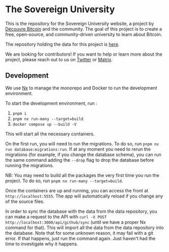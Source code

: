 # The Sovereign University

This is the repository for the Sovereign University website, a project by [Découvre Bitcoin](https://decouvrebitcoin.fr) and the community. The goal of this project is to create a free, open-source, and community-driven university to learn about Bitcoin.

The repository holding the data for this project is [here](https://github.com/DecouvreBitcoin/sovereign-university-data).

We are looking for contributors! If you want to help or learn more about the project, please reach out to us on [Twitter](https://twitter.com/louneskmt) or [Matrix](https://matrix.to/#/@louneskmt:bitcoinlightningandcamembert.org).

## Development

We use [Nx](https://nx.dev) to manage the monorepo and Docker to run the development environment.

To start the development environment, run :

1. `pnpm i`
2. `pnpm nx run-many --target=build`
3. `docker compose up --build -V`

This will start all the necessary containers.

On the first run, you will need to run the migrations. To do so, run `pnpm nx run database:migrations:run`. If at any moment you need to rerun the migrations (for example, if you change the database schema), you can run the same command adding the `--drop` flag to drop the database before running the migrations.

NB: You may need to build all the packages the very first time you run the project. To do so, run `pnpm nx run-many --target=build`.

Once the containers are up and running, you can access the front at `http://localhost:5555`. The app will automatically reload if you change any of the source files.

In order to sync the database with the data from the data repository, you can make a request to the API with `curl -X POST http://localhost:3000/api/github/sync` (until we have a proper Nx command for that). This will import all the data from the data repository into the database. Note that for some unknown reason, it may fail with a git error. If that happens, just run the command again. Just haven't had the time to investigate why it happens.
